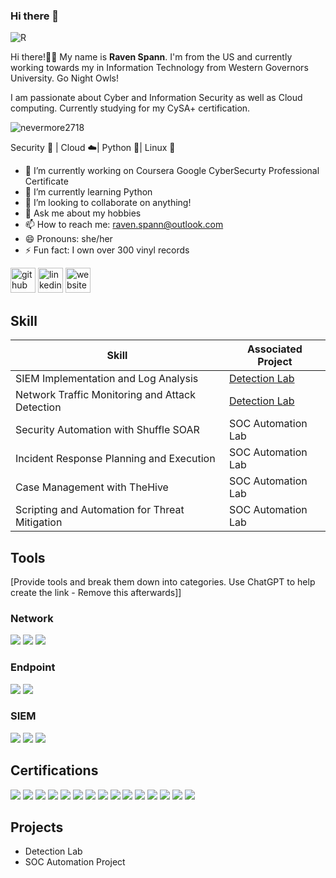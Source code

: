 ### Hi there 👋
![R](https://github.com/nevermore2718/nevermore2718/assets/135075894/212fc43b-bd6b-466c-a46d-faca539dfb23)

Hi there!👋🏻 My name is **Raven Spann**. I'm from the US and currently working towards my in Information Technology from Western Governors University. Go Night Owls!

I am passionate about Cyber and Information Security as well as Cloud computing. Currently studying for my CySA+ certification.

![nevermore2718](https://github.com/nevermore2718/nevermore2718/assets/135075894/6c05976b-efd8-4018-9899-a4371723c829)

Security :closed_lock_with_key: | Cloud :cloud:| Python :snake:| Linux :penguin:

- 🔭 I’m currently working on Coursera Google CyberSecurty Professional Certificate
- 🌱 I’m currently learning Python
- 👯 I’m looking to collaborate on anything!
- 💬 Ask me about my hobbies
- 📫 How to reach me: raven.spann@outlook.com
- 😄 Pronouns: she/her
- ⚡ Fun fact: I own over 300 vinyl records
  
[<img src='https://cdn.jsdelivr.net/npm/simple-icons@3.0.1/icons/github.svg' alt='github' height='40'>](https://github.com/nevermore2718) [<img src='https://cdn.jsdelivr.net/npm/simple-icons@3.0.1/icons/linkedin.svg' alt='linkedin' height='40'>](https://www.linkedin.com/in/ravenspann/) [<img src='https://cdn.jsdelivr.net/npm/simple-icons@3.0.1/icons/icloud.svg' alt='website' height='40'>](nevermore2718.github.io) 

## Skill
| Skill                                         | Associated Project         |
|-----------------------------------------------|----------------------------|
| SIEM Implementation and Log Analysis          | <a href="https://google.com">Detection Lab</a>|
| Network Traffic Monitoring and Attack Detection | <a href="https://google.com">Detection Lab</a>|
| Security Automation with Shuffle SOAR         | SOC Automation Lab|
| Incident Response Planning and Execution      | SOC Automation Lab|
| Case Management with TheHive                  | SOC Automation Lab|
| Scripting and Automation for Threat Mitigation | SOC Automation Lab|

## Tools
[Provide tools and break them down into categories. Use ChatGPT to help create the link - Remove this afterwards]]

### Network
<div>
    <img src="https://img.shields.io/badge/-Wireshark-1679A7?&style=for-the-badge&logo=Wireshark&logoColor=white" />
    <img src="https://img.shields.io/badge/-Suricata-EF3B2D?&style=for-the-badge&logo=Suricata&logoColor=white" />
    <img src="https://img.shields.io/badge/-Zeek-777BB4?&style=for-the-badge&logo=Zeek&logoColor=white" />
</div>

### Endpoint
<div>
    <img src="https://img.shields.io/badge/-Microsoft_Defender_for_Endpoint-00A4EF?&style=for-the-badge&logo=Microsoft&logoColor=white" />
    <img src="https://img.shields.io/badge/-Velociraptor-4B275F?&style=for-the-badge&logo=Velociraptor&logoColor=white" />
</div>

### SIEM
<div>
    <img src="https://img.shields.io/badge/-Microsoft_Sentinel-0078D4?&style=for-the-badge&logo=Microsoft&logoColor=white" />
    <img src="https://img.shields.io/badge/-Splunk-000000?&style=for-the-badge&logo=Splunk&logoColor=white" />
    <img src="https://img.shields.io/badge/-Elastic-005571?&style=for-the-badge&logo=Elastic&logoColor=white" />
</div>

## Certifications
<div>
<img src="https://img.shields.io/badge/-Security%2B-FF0000?&style=for-the-badge&logo=CompTIA&logoColor=white" />
<img src="https://img.shields.io/badge/-Network%2B-007ACC?&style=for-the-badge&logo=CompTIA&logoColor=white" />
<img src="https://img.shields.io/badge/-A%2B-4D4D4D?&style=for-the-badge&logo=CompTIA&logoColor=white" />
<img src="https://img.shields.io/badge/-CySA%2B-c7135b?&style=for-the-badge&logo=CompTIA&logoColor=white" />
<img src="https://img.shields.io/badge/-Linux%2B-a3cd3f?&style=for-the-badge&logo=CompTIA&logoColor=white" />
<img src="https://img.shields.io/badge/-Cloud_Essentials%2B-ff7e38?&style=for-the-badge&logo=CompTIA&logColor=white" />
<img src="https://img.shields.io/badge/-Project%2B-f23390?&style=for-the-badge&logo=CompTIA&logoColor=white" />
<img src="https://img.shields.io/badge/-IT_Support_Professional-00bfff?&style=for-the-badge&logo=Google&logoColor=white" />
<img src="https://img.shields.io/badge/-Cybersecurity_Professional-008000?&style=for-the-badge&logo=Google&logoColor=white" />
<img src="https://img.shields.io/badge/-ITILv4-470d7d?&style=for-the-badge&logo=AXELOS&logoColor=white" />
<img src="https://img.shields.io/badge/-CIW_User_Interface_Designer-ffff00?&style=for-the-badge&" />
<img src="https://img.shields.io/badge/-CIW_Advanced_HTML5_CC3_Specialist-ba55d3?&style=for-the-badge" />
<img src="https://img.shields.io/badge/-CIW_Site_Development_Associate-b22222?&style=for-the-badge" />

<img src="https://img.shields.io/badge/-Azure_Fundamentals-00008b?&style=for-the-badge&logo=Microsoft&logoColor=white" />
<img src="https://img.shields.io/badge/-Security_Compliance_and_Identity_Fundamentals-00008b?&style=for-the-badge&logo=Microsoft&logoColor=white" />

## Projects
- Detection Lab
- SOC Automation Project

